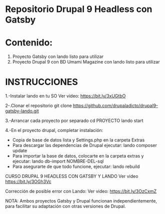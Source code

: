 Repositorio Drupal 9 Headless con Gatsby
========================================

# Contenido:
1. Proyecto Gatsby con lando listo para utilizar
2. Proyecto Drupal 9 con BD Umami Magazine con lando listo para utilizar

INSTRUCCIONES
=============
1.-Instalar lando en tu SO
  Ver video: https://bit.ly/3xUGtbO

2-.Clonar el repositorio 
  git clone https://github.com/drupaladicto/drupal9-gatsby-lando.git

3.-Arrancar cada proyecto por separado
  cd PROYECTO
  lando start 

4.-En el proyecto drupal, completar instalación:
  - Copia de base de datos lista y Settings.php en la carpeta Extras
  - Para descargar las dependencias de Drupal ejecutar:
      lando composer update
  - Para importar la base de datos, colocarte en la carpeta extras y ejecutar:
      lando db-import NOMBRE-DEL-sql
  - Para asegurarte de que todo funcione, ejecutar:
      lando rebuild

CURSO DRUPAL 9 HEADLESS CON GATSBY Y LANDO
  Ver video https://bit.ly/3OGh3Vc
  
Corrección de posible error con Lando:
  Ver video: https://bit.ly/3OzCxmZ  

NOTA:
  Ambos proyectos Gatsby y Drupal funcionan independientemente,
  para facilitar su adaptación con otras versiones de Drupal.
